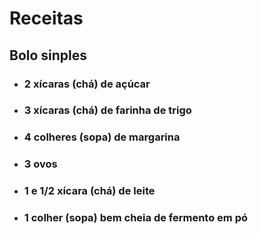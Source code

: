 


# Receitas

   ##    Bolo sinples
- ### 2 xícaras (chá) de açúcar 
- ### 3 xícaras (chá) de farinha de trigo
- ### 4 colheres (sopa) de margarina
- ### 3 ovos
- ### 1 e 1/2 xícara (chá) de leite
- ### 1 colher (sopa) bem cheia de fermento em pó